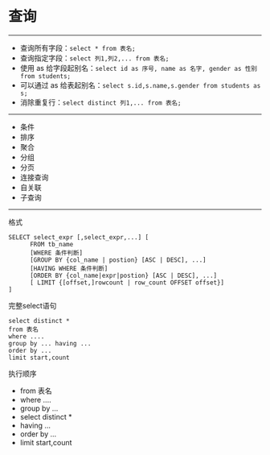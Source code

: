 # 查询
---
- 查询所有字段：`select * from 表名;`
- 查询指定字段：`select 列1,列2,... from 表名;`
- 使用 as 给字段起别名：`select id as 序号, name as 名字, gender as 性别 from students;`
- 可以通过 as 给表起别名：`select s.id,s.name,s.gender from students as s;`
- 消除重复行：`select distinct 列1,... from 表名;`
---
- 条件
- 排序
- 聚合
- 分组
- 分页
- 连接查询
- 自关联
- 子查询
---
格式


```
SELECT select_expr [,select_expr,...] [      
      FROM tb_name
      [WHERE 条件判断]
      [GROUP BY {col_name | postion} [ASC | DESC], ...] 
      [HAVING WHERE 条件判断]
      [ORDER BY {col_name|expr|postion} [ASC | DESC], ...]
      [ LIMIT {[offset,]rowcount | row_count OFFSET offset}]
]
```
完整select语句


```
select distinct *
from 表名
where ....
group by ... having ...
order by ...
limit start,count
```
执行顺序
- from 表名
- where ....
- group by ...
- select distinct *
- having ...
- order by ...
- limit start,count


